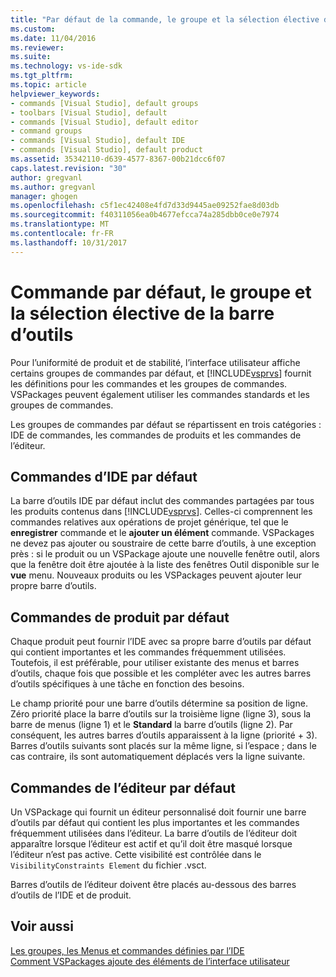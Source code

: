 ```yaml
---
title: "Par défaut de la commande, le groupe et la sélection élective de la barre d’outils | Documents Microsoft"
ms.custom: 
ms.date: 11/04/2016
ms.reviewer: 
ms.suite: 
ms.technology: vs-ide-sdk
ms.tgt_pltfrm: 
ms.topic: article
helpviewer_keywords:
- commands [Visual Studio], default groups
- toolbars [Visual Studio], default
- commands [Visual Studio], default editor
- command groups
- commands [Visual Studio], default IDE
- commands [Visual Studio], default product
ms.assetid: 35342110-d639-4577-8367-00b21dcc6f07
caps.latest.revision: "30"
author: gregvanl
ms.author: gregvanl
manager: ghogen
ms.openlocfilehash: c5f1ec42408e4fd7d33d9445ae09252fae8d03db
ms.sourcegitcommit: f40311056ea0b4677efcca74a285dbb0ce0e7974
ms.translationtype: MT
ms.contentlocale: fr-FR
ms.lasthandoff: 10/31/2017
---
```

# <a name="default-command-group-and-toolbar-placement"></a>Commande par défaut, le groupe et la sélection élective de la barre d’outils
Pour l’uniformité de produit et de stabilité, l’interface utilisateur affiche certains groupes de commandes par défaut, et [!INCLUDE[vsprvs](../../code-quality/includes/vsprvs_md.md)] fournit les définitions pour les commandes et les groupes de commandes. VSPackages peuvent également utiliser les commandes standards et les groupes de commandes.  
  
 Les groupes de commandes par défaut se répartissent en trois catégories : IDE de commandes, les commandes de produits et les commandes de l’éditeur.  
  
## <a name="default-ide-commands"></a>Commandes d’IDE par défaut  
 La barre d’outils IDE par défaut inclut des commandes partagées par tous les produits contenus dans [!INCLUDE[vsprvs](../../code-quality/includes/vsprvs_md.md)]. Celles-ci comprennent les commandes relatives aux opérations de projet générique, tel que le **enregistrer** commande et le **ajouter un élément** commande. VSPackages ne devez pas ajouter ou soustraire de cette barre d’outils, à une exception près : si le produit ou un VSPackage ajoute une nouvelle fenêtre outil, alors que la fenêtre doit être ajoutée à la liste des fenêtres Outil disponible sur le **vue** menu. Nouveaux produits ou les VSPackages peuvent ajouter leur propre barre d’outils.  
  
## <a name="default-product-commands"></a>Commandes de produit par défaut  
 Chaque produit peut fournir l’IDE avec sa propre barre d’outils par défaut qui contient importantes et les commandes fréquemment utilisées. Toutefois, il est préférable, pour utiliser existante des menus et barres d’outils, chaque fois que possible et les compléter avec les autres barres d’outils spécifiques à une tâche en fonction des besoins.  
  
 Le champ priorité pour une barre d’outils détermine sa position de ligne. Zéro priorité place la barre d’outils sur la troisième ligne (ligne 3), sous la barre de menus (ligne 1) et le **Standard** la barre d’outils (ligne 2). Par conséquent, les autres barres d’outils apparaissent à la ligne (priorité + 3). Barres d’outils suivants sont placés sur la même ligne, si l’espace ; dans le cas contraire, ils sont automatiquement déplacés vers la ligne suivante.  
  
## <a name="default-editor-commands"></a>Commandes de l’éditeur par défaut  
 Un VSPackage qui fournit un éditeur personnalisé doit fournir une barre d’outils par défaut qui contient les plus importantes et les commandes fréquemment utilisées dans l’éditeur. La barre d’outils de l’éditeur doit apparaître lorsque l’éditeur est actif et qu’il doit être masqué lorsque l’éditeur n’est pas active. Cette visibilité est contrôlée dans le `VisibilityConstraints Element` du fichier .vsct.  
  
 Barres d’outils de l’éditeur doivent être placés au-dessous des barres d’outils de l’IDE et de produit.  
  
## <a name="see-also"></a>Voir aussi  
 [Les groupes, les Menus et commandes définies par l’IDE](../../extensibility/internals/ide-defined-commands-menus-and-groups.md)   
 [Comment VSPackages ajoute des éléments de l’interface utilisateur](../../extensibility/internals/how-vspackages-add-user-interface-elements.md)